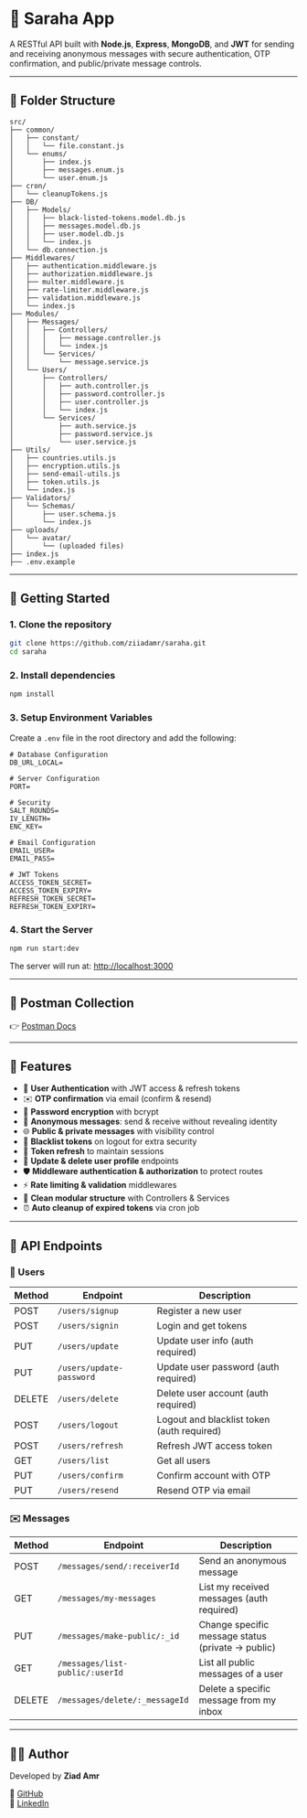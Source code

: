 # 📩 Saraha App

A RESTful API built with **Node.js**, **Express**, **MongoDB**, and **JWT** for sending and receiving anonymous messages with secure authentication, OTP confirmation, and public/private message controls.

---

## 📁 Folder Structure

```
src/
├── common/
│   ├── constant/
│   │   └── file.constant.js
│   └── enums/
│       ├── index.js
│       ├── messages.enum.js
│       └── user.enum.js
├── cron/
│   └── cleanupTokens.js
├── DB/
│   ├── Models/
│   │   ├── black-listed-tokens.model.db.js
│   │   ├── messages.model.db.js
│   │   ├── user.model.db.js
│   │   └── index.js
│   └── db.connection.js
├── Middlewares/
│   ├── authentication.middleware.js
│   ├── authorization.middleware.js
│   ├── multer.middleware.js
│   ├── rate-limiter.middleware.js
│   ├── validation.middleware.js
│   └── index.js
├── Modules/
│   ├── Messages/
│   │   ├── Controllers/
│   │   │   ├── message.controller.js
│   │   │   └── index.js
│   │   └── Services/
│   │       └── message.service.js
│   └── Users/
│       ├── Controllers/
│       │   ├── auth.controller.js
│       │   ├── password.controller.js
│       │   ├── user.controller.js
│       │   └── index.js
│       └── Services/
│           ├── auth.service.js
│           ├── password.service.js
│           └── user.service.js
├── Utils/
│   ├── countries.utils.js
│   ├── encryption.utils.js
│   ├── send-email-utils.js
│   ├── token.utils.js
│   └── index.js
├── Validators/
│   └── Schemas/
│       ├── user.schema.js
│       └── index.js
├── uploads/
│   └── avatar/
│       └── (uploaded files)
├── index.js
├── .env.example
```

---

## 🚀 Getting Started

### 1. Clone the repository
```bash
git clone https://github.com/ziiadamr/saraha.git
cd saraha
```

### 2. Install dependencies
```bash
npm install
```

### 3. Setup Environment Variables
Create a `.env` file in the root directory and add the following:

```env
# Database Configuration
DB_URL_LOCAL=

# Server Configuration
PORT=

# Security
SALT_ROUNDS=
IV_LENGTH=
ENC_KEY=

# Email Configuration
EMAIL_USER=
EMAIL_PASS=

# JWT Tokens
ACCESS_TOKEN_SECRET=
ACCESS_TOKEN_EXPIRY=
REFRESH_TOKEN_SECRET=
REFRESH_TOKEN_EXPIRY=
```

### 4. Start the Server
```bash
npm run start:dev
```

The server will run at: [http://localhost:3000](http://localhost:3000)

---

## 🔗 Postman Collection

👉 [Postman Docs](https://documenter.getpostman.com/view/38568669/2sB3HkpL5S)

---

## 🧠 Features

- 🔐 **User Authentication** with JWT access & refresh tokens  
- ✉️ **OTP confirmation** via email (confirm & resend)  
- 🔑 **Password encryption** with bcrypt  
- 📨 **Anonymous messages**: send & receive without revealing identity  
- 🌐 **Public & private messages** with visibility control  
- 🚪 **Blacklist tokens** on logout for extra security  
- 🔄 **Token refresh** to maintain sessions  
- 📝 **Update & delete user profile** endpoints  
- 🛡 **Middleware authentication & authorization** to protect routes  
- ⚡ **Rate limiting & validation** middlewares  
- 🧩 **Clean modular structure** with Controllers & Services  
- ⏰ **Auto cleanup of expired tokens** via cron job  

---

## 📌 API Endpoints

### 👤 Users
| Method | Endpoint               | Description                                |
|--------|------------------------|--------------------------------------------|
| POST   | `/users/signup`        | Register a new user                        |
| POST   | `/users/signin`        | Login and get tokens                       |
| PUT    | `/users/update`        | Update user info (auth required)           |
| PUT    | `/users/update-password`| Update user password (auth required)      |
| DELETE | `/users/delete`        | Delete user account (auth required)        |
| POST   | `/users/logout`        | Logout and blacklist token (auth required) |
| POST   | `/users/refresh`       | Refresh JWT access token                   |
| GET    | `/users/list`          | Get all users                              |
| PUT    | `/users/confirm`       | Confirm account with OTP                   |
| PUT    | `/users/resend`        | Resend OTP via email                       |

### ✉️ Messages
| Method | Endpoint                         | Description                                       |
|--------|----------------------------------|---------------------------------------------------|
| POST   | `/messages/send/:receiverId`     | Send an anonymous message                         |
| GET    | `/messages/my-messages`          | List my received messages (auth required)         |
| PUT    | `/messages/make-public/:_id`     | Change specific message status (private → public) |
| GET    | `/messages/list-public/:userId`  | List all public messages of a user                |
| DELETE | `/messages/delete/:_messageId`   | Delete a specific message from my inbox           |

---

## 👨‍💻 Author

Developed by **Ziad Amr**  

🔗 [GitHub](https://github.com/ziiadamr)  
🔗 [LinkedIn](https://linkedin.com/in/ziiadamr)


